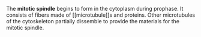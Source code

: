The **mitotic spindle** begins to form in the cytoplasm during prophase. It consists of fibers made of [[microtubule]]s and proteins. Other microtubules of the cytoskeleton partially dissemble to provide the materials for the mitotic spindle.